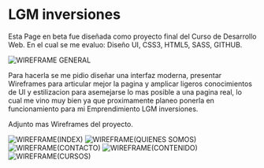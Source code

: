 # LGM inversiones

Esta Page en beta fue diseñada como proyecto final del Curso de Desarrollo Web.
En el cual se me evaluo:
  Diseño UI,
  CSS3,
  HTML5,
  SASS,
  GITHUB.

![WIREFRAME GENERAL](https://user-images.githubusercontent.com/88691772/166920963-0de31c60-f461-408b-b099-86993c7cdf5a.png)

Para hacerla se me pidio diseñar una interfaz moderna, presentar Wireframes para articular mejor la pagina y amplicar ligeros conocimientos de UI y estilizacion para asemejarse lo mas posible a una pagina real, lo cual me vino muy bien ya que proximamente planeo ponerla en funcionamiento para mi Emprendimiento LGM inversiones.

Adjunto mas Wireframes del proyecto.

![WIREFRAME(INDEX)](https://user-images.githubusercontent.com/88691772/166921487-85139ed1-5a6f-4834-a9a3-3f162643c019.png)
![WIREFRAME(QUIENES SOMOS)](https://user-images.githubusercontent.com/88691772/166921490-b54d4d2a-c883-4bf5-aae7-e10ce34a6840.png)
![WIREFRAME(CONTACTO)](https://user-images.githubusercontent.com/88691772/166921493-779cd35e-adc4-428b-8bb9-97ae60a51a4d.png)
![WIREFRAME(CONTENIDO)](https://user-images.githubusercontent.com/88691772/166921494-2767a59c-88d5-4cf4-b0f8-2a2f39c20114.png)
![WIREFRAME(CURSOS)](https://user-images.githubusercontent.com/88691772/166921497-d21818f1-e8f7-494a-84cd-cce2b7a75c7a.png)
